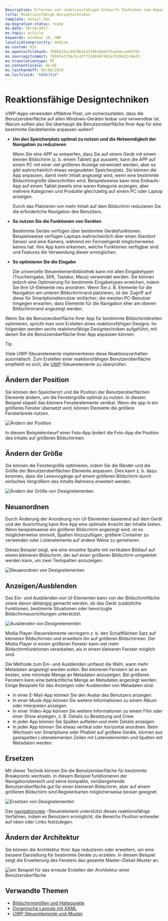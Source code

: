 ```yaml
---
Description: Erlernen von reaktionsfähigen Entwurfs Techniken zum Anpassen Ihrer APP für bestimmte Geräte
title: Reaktionsfähige Designtechniken
template: detail.hbs
op-migration-status: ready
ms.date: 10/10/2017
ms.topic: article
keywords: windows 10, UWP
localizationpriority: medium
ms.custom: RS5
ms.openlocfilehash: f688522ec8970b1e3570610663f5a3e6cae65793
ms.sourcegitcommit: 789bfe3756c5c47f7324b96f482af636d12c0ed3
ms.translationtype: MT
ms.contentlocale: de-DE
ms.lasthandoff: 08/09/2019
ms.locfileid: "68867414"
---
```

# <a name="responsive-design-techniques"></a>Reaktionsfähige Designtechniken

UWP-Apps verwenden effektive Pixel, um sicherzustellen, dass die Benutzeroberfläche auf allen Windows-Geräten lesbar und verwendbar ist. Warum sollten also Sie überhaupt die Benutzeroberfläche Ihrer App für eine bestimmte Gerätefamilie anpassen wollen?

- **Um den Speicherplatz optimal zu nutzen und die Notwendigkeit der Navigation zu reduzieren**

    Wenn Sie eine APP so entwerfen, dass Sie auf einem Gerät mit einem kleinen Bildschirm (z. b. einem Tablet) gut aussieht, kann die APP auf einem PC mit einer viel größeren Anzeige verwendet werden, aber es gibt wahrscheinlich etwas vergeudeten Speicherplatz. Sie können die App anpassen, damit mehr Inhalt angezeigt wird, wenn eine bestimmte Bildschirmgröße überschritten wird. Beispielsweise kann eine Einkaufs-App auf einem Tablet jeweils eine waren Kategorie anzeigen, aber mehrere Kategorien und Produkte gleichzeitig auf einem PC oder Laptop anzeigen.

    Durch das Platzieren von mehr Inhalt auf dem Bildschirm reduzieren Sie die erforderliche Navigation des Benutzers.

- **So nutzen Sie die Funktionen von Geräten**

    Bestimmte Geräte verfügen über bestimmte Gerätefunktionen. Beispielsweise verfügen Laptops wahrscheinlich über einen Standort Sensor und eine Kamera, während ein Fernsehgerät möglicherweise keines hat. Ihre App kann erkennen, welche Funktionen verfügbar sind und Features die Verwendung dieser ermöglichen.

- **So optimieren Sie die Eingabe**

    Die universelle Steuerelementbibliothek kann mit allen Eingabetypen (Toucheingabe, Stift, Tastatur, Maus) verwendet werden. Sie können jedoch eine Optimierung für bestimmte Eingabetypen erreichen, indem Sie Ihre UI-Elemente neu anordnen. Wenn Sie z. B. Elemente für die Navigation am unteren Bildschirmrand platzieren, ist der Zugriff auf diese für Smartphonebenutzer einfacher; die meisten PC-Benutzer hingegen erwarten, dass Elemente für die Navigation eher am oberen Bildschirmrand angezeigt werden.

Wenn Sie die Benutzeroberfläche Ihrer App für bestimmte Bildschirmbreiten optimieren, spricht man vom Erstellen eines reaktionsfähigen Designs. Im folgenden werden sechs reaktionsfähige Designtechniken aufgeführt, mit denen Sie die Benutzeroberfläche Ihrer App anpassen können:

>[!TIP]
> Viele UWP-Steuerelemente implementieren diese Reaktionsverhalten automatisch. Zum Erstellen einer reaktionsfähigen Benutzeroberfläche empfiehlt es sich, die [UWP](../controls-and-patterns/index.md)-Steuerelemente zu überprüfen.

## <a name="reposition"></a>Ändern der Position

Sie können den Speicherort und die Position der Benutzeroberflächen Elemente ändern, um die Fenstergröße optimal zu nutzen. In diesem Beispiel stapelt das kleinere Fensterelemente vertikal. Wenn die app in ein größeres Fenster übersetzt wird, können Elemente die größere Fensterbreite nutzen.

![Ändern der Position](images/rsp-design/rspd-reposition2.gif)

In diesem Beispielentwurf einer Foto-App ändert die Foto-App die Position des Inhalts auf größeren Bildschirmen.

## <a name="resize"></a>Ändern der Größe

Sie können die Fenstergröße optimieren, indem Sie die Ränder und die Größe der Benutzeroberflächen Elemente anpassen. Dies kann z. b. dazu kommen, dass die Lesevorgänge auf einem größeren Bildschirm durch einfaches Vergrößern des Inhalts Rahmens erweitert werden.

![Ändern der Größe von Designelementen](images/rsp-design/rspd-resize2.gif)

## <a name="reflow"></a>Neuanordnen

Durch Änderung der Anordnung von UI-Elementen basierend auf dem Gerät und der Ausrichtung kann Ihre App eine optimale Ansicht der Inhalte bieten. Wenn beispielsweise ein größerer Bildschirm angezeigt wird, ist es möglicherweise sinnvoll, Spalten hinzuzufügen, größere Container zu verwenden oder Listenelemente auf andere Weise zu generieren.

Dieses Beispiel zeigt, wie eine einzelne Spalte mit vertikalem Bildlauf auf einem kleineren Bildschirm, der auf einen größeren Bildschirm umgeleitet werden kann, um zwei Textspalten anzuzeigen.

![Neuanordnen von Designelementen](images/rsp-design/rspd_reflow.gif)

## <a name="showhide"></a>Anzeigen/Ausblenden

Das Ein- und Ausblenden von UI-Elementen kann von der Bildschirmfläche sowie davon abhängig gemacht werden, ob das Gerät zusätzliche Funktionen, bestimmte Situationen oder bevorzugte Bildschirmausrichtungen unterstützt.

![Ausblenden von Designelementen](images/rsp-design/rspd-revealhide.gif)

Media Player-Steuerelemente verringern z. b. den Schaltflächen Satz auf kleineren Bildschirmen und erweitern ihn auf größeren Bildschirmen. Der Media Player in einem größeren Fenster kann viel mehr Bildschirmfunktionen verarbeiten, als in einem kleineren Fenster möglich sind.

Die Methode zum Ein- und Ausblenden umfasst die Wahl, wann mehr Metadaten angezeigt werden sollen. Bei kleineren Fenstern ist es am besten, eine minimale Menge an Metadaten anzuzeigen. Bei größeren Fenstern kann eine beträchtliche Menge an Metadaten angezeigt werden. Einige Beispiele für das Anzeigen oder Ausblenden von Metadaten sind:

- In einer E-Mail-App können Sie den Avatar des Benutzers anzeigen.
- In einer Musik-App können Sie weitere Informationen zu einem Album oder Interpreten anzeigen.
- In einer Video-App können Sie weitere Informationen zu einem Film oder einer Show anzeigen, z. B. Details zu Besetzung und Crew.
- In jeder App können Sie Spalten aufteilen und mehr Details anzeigen.
- In jeder App können Sie etwas vertikal oder horizontal anordnen. Beim Wechseln von Smartphone oder Phablet auf größere Geräte, können aus gestapelten Listenelementen Zeilen mit Listenelementen und Spalten mit Metadaten werden.

## <a name="replace"></a>Ersetzen

Mit dieser Technik können Sie die Benutzeroberfläche für bestimmte Breakpoints wechseln. In diesem Beispiel funktionieren der Navigationsbereich und seine kompakte, vorübergehende Benutzeroberfläche gut für einen kleineren Bildschirm, aber auf einem größeren Bildschirm sind Registerkarten möglicherweise besser geeignet.

![Ersetzen von Designelementen](images/rsp-design/rspd-replace.gif)

Das [navigationview](../controls-and-patterns/navigationview.md) -Steuerelement unterstützt dieses reaktionsfähige Verfahren, indem es Benutzern ermöglicht, die Bereichs Position entweder auf oben oder Links festzulegen.

## <a name="re-architect"></a>Ändern der Architektur

Sie können die Architektur Ihrer App reduzieren oder erweitern, um eine bessere Darstellung für bestimmte Geräte zu erzielen. In diesem Beispiel zeigt die Erweiterung des Fensters das gesamte Master-/Detail-Muster an.

![ein Beispiel für das erneute Erstellen der Architektur einer Benutzeroberfläche](images/rsp-design/rspd-rearchitect.gif)

## <a name="related-topics"></a>Verwandte Themen

- [Bildschirmgrößen und Haltepunkte](screen-sizes-and-breakpoints-for-responsive-design.md)
- [Dynamische Layouts mit XAML](layouts-with-xaml.md)
- [UWP-Steuerelemente und-Muster](../controls-and-patterns/index.md)
